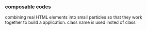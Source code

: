 ### composable codes
combining real HTML elements into small particles so that they work together to build a application. 
class name is used insted of class 